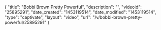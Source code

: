 {
    "title": "Bobbi Brown Pretty Powerful",
    "description": "",
    "videoid": "25895291",
    "date_created": "1453119514",
    "date_modified": "1453119514",
    "type": "captivate",
    "layout": "video",
    "url": "\/v\/bobbi-brown-pretty-powerful\/25895291"
}
